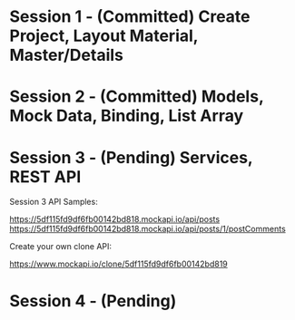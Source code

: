 # Session 1 - (Committed) Create Project, Layout Material, Master/Details 
# Session 2 - (Committed) Models, Mock Data, Binding, List Array 
# Session 3 - (Pending) Services, REST API

Session 3 API Samples:

https://5df115fd9df6fb00142bd818.mockapi.io/api/posts
https://5df115fd9df6fb00142bd818.mockapi.io/api/posts/1/postComments

Create your own clone API:

https://www.mockapi.io/clone/5df115fd9df6fb00142bd819

# Session 4 - (Pending)
